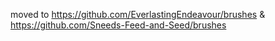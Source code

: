 moved to https://github.com/EverlastingEndeavour/brushes & https://github.com/Sneeds-Feed-and-Seed/brushes
